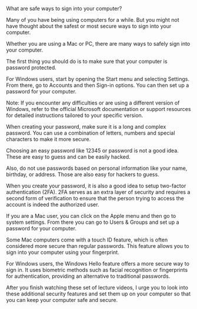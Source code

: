 <!-- @format -->

What are safe ways to sign into your computer?

Many of you have being using computers for a while. But you might not have thought about the safest or most secure ways to sign into your computer.

Whether you are using a Mac or PC, there are many ways to safely sign into your computer.

The first thing you should do is to make sure that your computer is password protected.

For Windows users, start by opening the Start menu and selecting Settings. From there, go to Accounts and then Sign-in options. You can then set up a password for your computer.

Note: If you encounter any difficulties or are using a different version of Windows, refer to the official Microsoft documentation or support resources for detailed instructions tailored to your specific version.

When creating your password, make sure it is a long and complex password. You can use a combination of letters, numbers and special characters to make it more secure.

Choosing an easy password like 12345 or password is not a good idea. These are easy to guess and can be easily hacked.

Also, do not use passwords based on personal information like your name, birthday, or address. Those are also easy for hackers to guess.

When you create your password, it is also a good idea to setup two-factor authentication (2FA). 2FA serves as an extra layer of security and requires a second form of verification to ensure that the person trying to access the account is indeed the authorized user.

If you are a Mac user, you can click on the Apple menu and then go to system settings. From there you can go to Users & Groups and set up a password for your computer.

Some Mac computers come with a touch ID feature, which is often considered more secure than regular passwords. This feature allows you to sign into your computer using your fingerprint.

For Windows users, the Windows Hello feature offers a more secure way to sign in. It uses biometric methods such as facial recognition or fingerprints for authentication, providing an alternative to traditional passwords.

After you finish watching these set of lecture videos, I urge you to look into these additional security features and set them up on your computer so that you can keep your computer safe and secure.
